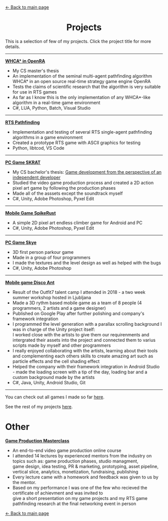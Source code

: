 [<- Back to main page](https://github.com/ia6382)

<h1 align="center">Projects</h1>
This is a selection of few of my projects.
Click the project title for more details.

---

[**WHCA\* in OpenRA**](https://github.com/ia6382/OpenRA)
* My CS master's thesis
* An implementation of the seminal multi-agent pathfinding algorithm WHCA* in an open source real-time strategy game engine OpenRA
* Tests the claims of scientific research that the algorithm is very suitable for use in RTS games
* As far as I know this is the only implementation of any WHCA*-like algorithm in a real-time game environment
* C#, LUA, Python, Batch, Visual Studio

---

[**RTS Pathfinding**](https://github.com/ia6382/rts-pathfinding)
* Implementation and testing of several RTS single-agent pathfinding algorithms in a game environment
* Created a prototype RTS game with ASCII graphics for testing
* Python, libtcod, VS Code

---

[**PC Game SKRAT**](https://ivan-antesic.itch.io/skrat)
* My CS bachelor's thesis: [Game development from the perspective of an independent developer](http://eprints.fri.uni-lj.si/4151/)
* Studied the video game production process and created a 2D action pixel art game by following the production phases
* Made all of the asssets except the soundtrack myself
* C#, Unity, Adobe Photoshop, Pyxel Edit

---

[**Mobile Game SpikeRust**](https://ivan-antesic.itch.io/spikerust)
* A simple 2D pixel art endless climber game for Android and PC
* C#, Unity, Adobe Photoshop, Pyxel Edit

---

[**PC Game Skye**](https://github.com/ia6382/SKYE-game)
* 3D first person parkour game
* Made in a group of four programmers 
* I made the textures and the level design as well as helped with the bugs 
* C#, Unity, Adobe Photoshop

---

[**Mobile game Disco Ant**](https://play.google.com/store/apps/details?id=com.outfit7.discoant&hl=en)
* Result of the Outfit7 talent camp I attended in 2018 - a two week summer workshop hosted in Ljubljana 
* Made a 3D rythm based mobile game as a team of 8 people (4 programmers, 2 artists and a game designer)
* Published on Google Play after further polishing and company's framework integration
* I programmed the level generation with a parallax scrolling background I was in charge of the Unity project itself: \
I worked close with the artists to give them our requirenments and intergrated their assets into the project and connected them to varius scripts made by myself and other programmers
* I really enjoyed collaborating with the artists, learning about their tools and complementing each others skills to create amazing art such as particle effects and the cell shading effect
* Helped the company with their framework integration in Android Studio - made the loading screen with a tip of the day, loading bar and a custom background made by the artists
* C#, Java, Unity, Android Studio, Git

--- 

You can check out all games I made so far [here](https://ivan-antesic.itch.io/).


See the rest of my projects [here](https://github.com/ia6382?tab=repositories).

# Other 

[**Game Production Masterclass**](https://sloveniagames.com/game-production-masterclass/)
* An end-to-end video game production online course
* I attended 14 lectures by experienced mentors from the industry on topics such as: game production phases, studio managment,\
game design, idea testing, PR & marketing, prototyping, asset pipeline, vertical slice, analytics, monetization, fundraising, publishing
* Every lecture came with a homework and feedback was given to us by the mentor. 
* Based on my performance I was one of the few who recieved the certificate of achievment and was invited to \
give a short presentation on my game projects and my RTS game pathfinding research at the final networking event in person

[<- Back to main page](https://github.com/ia6382)